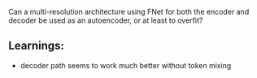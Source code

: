 Can a multi-resolution architecture using FNet for both the encoder and decoder be used as an autoencoder, or at least to overfit?

Learnings:
-----------------
- decoder path seems to work much better without token mixing